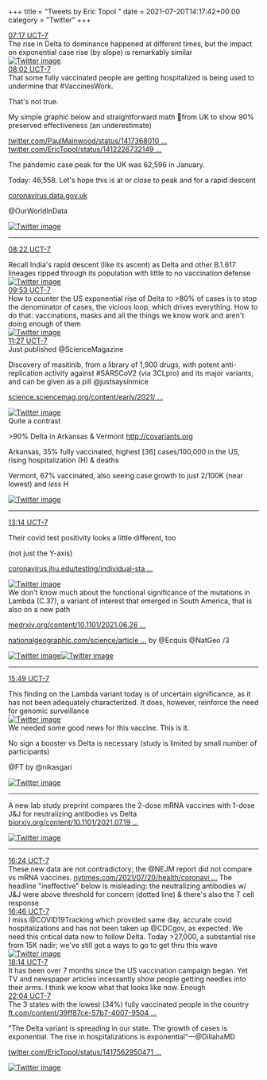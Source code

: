 +++
title = "Tweets by Eric Topol " 
date = 2021-07-20T14:17:42+00:00
category = "Twitter"
+++
<div class="tweet"> 
<div class="profile"> 
<a href="https://twitter.com/erictopol/status/1417488894791094272" target="_blank" rel="noreferer">07:17 UCT-7</a> 
</div> 
<div class="content"> 
The rise in Delta to dominance happened at different times, but the impact on exponential case rise (by slope) is remarkably similar </div> 
<a href="/twitter/erictopol/images/E6vuJejXsAoyufc.jpg"  ><img src="/twitter/erictopol/images/E6vuJejXsAoyufc.jpg" alt="Twitter image" ></img></a></div> 
<div class="tweet"> 
<div class="profile"> 
<a href="https://twitter.com/erictopol/status/1417500274395017216" target="_blank" rel="noreferer">08:02 UCT-7</a> 
</div> 
<div class="content"> 
That some fully vaccinated people are getting hospitalized is being used to undermine that #VaccinesWork. 

That's not true. 

My simple graphic below and straightforward math 🧵from UK to show 90% preserved effectiveness (an underestimate)

<a href="https://twitter.com/PaulMainwood/status/1417368010378121216" target="_blank" rel="noreferer">twitter.com/PaulMainwood/status/1417368010 ...</a> 
 <a href="https://twitter.com/EricTopol/status/1412226732149534721" target="_blank" rel="noreferer">twitter.com/EricTopol/status/1412226732149 ...</a> 
</div> 
</div> 
<div class="thread"> 
<div class="thread-content"> 
The pandemic case peak for the UK was 62,596 in January. 

Today: 46,558. Let's hope this is at or close to peak and for a rapid descent

<a href="https://coronavirus.data.gov.uk" target="_blank" rel="noreferer">coronavirus.data.gov.uk</a> 


@OurWorldInData </div> 
<a href="/twitter/erictopol/images/E6v67tUVIAAXYJ3.jpg"  ><img src="/twitter/erictopol/images/E6v67tUVIAAXYJ3.jpg" alt="Twitter image" ></img></a><hr><div class="profile"> 
<a href="https://twitter.com/erictopol/status/1417505301041799173" target="_blank" rel="noreferer">08:22 UCT-7</a> 
</div> 
<div class="content"> 
Recall India's rapid descent (like its ascent) as Delta and other B.1.617 lineages ripped through its population with little to no vaccination defense </div> 
<a href="/twitter/erictopol/images/E6v9O3RVUAc-Jek.jpg"  ><img src="/twitter/erictopol/images/E6v9O3RVUAc-Jek.jpg" alt="Twitter image" ></img></a></div> 
<div class="tweet"> 
<div class="profile"> 
<a href="https://twitter.com/erictopol/status/1417528085663010825" target="_blank" rel="noreferer">09:53 UCT-7</a> 
</div> 
<div class="content"> 
How to counter the US exponential rise of Delta to &gt;80% of cases is to stop the denominator of cases, the vicious loop, which drives everything. How to do that: vaccinations, masks and all the things we know work and aren't doing enough of them </div> 
<a href="/twitter/erictopol/images/E6wR_x5VUAsLBNN.jpg"  ><img src="/twitter/erictopol/images/E6wR_x5VUAsLBNN.jpg" alt="Twitter image" ></img></a></div> 
<div class="tweet"> 
<div class="profile"> 
<a href="https://twitter.com/erictopol/status/1417551725880242176" target="_blank" rel="noreferer">11:27 UCT-7</a> 
</div> 
<div class="content"> 
Just published @ScienceMagazine 

Discovery of masitinib, from a library of 1,900 drugs, with potent anti-replication activity against #SARSCoV2 (via 3CLpro) and its major variants, and can be given as a pill @justsaysinmice 

<a href="https://science.sciencemag.org/content/early/2021/07/19/science.abg5827" target="_blank" rel="noreferer">science.sciencemag.org/content/early/2021/ ...</a> 
 </div> 
<a href="/twitter/erictopol/images/E6wnHNRVIAYP-P5.jpg"  ><img src="/twitter/erictopol/images/E6wnHNRVIAYP-P5.jpg" alt="Twitter image" ></img></a></div> 
<div class="thread"> 
<div class="thread-content"> 
Quite a contrast

&gt;90% Delta in Arkansas &amp; Vermont <a href="http://covariants.org" target="_blank" rel="noreferer">http://covariants.org</a> 


Arkansas, 35% fully vaccinated, highest [36] cases/100,000  in the US, rising hospitalization (H) &amp; deaths

Vermont, 67% vaccinated, also seeing case growth to just 2/100K (near lowest) and *less* H </div> 
<a href="/twitter/erictopol/images/E6wx9wbVkAIe5Hf.jpg"  ><img src="/twitter/erictopol/images/E6wx9wbVkAIe5Hf.jpg" alt="Twitter image" ></img></a><hr><div class="profile"> 
<a href="https://twitter.com/erictopol/status/1417578635951673347" target="_blank" rel="noreferer">13:14 UCT-7</a> 
</div> 
<div class="content"> 
Their covid test positivity looks a little different, too

(not just the Y-axis)

<a href="https://coronavirus.jhu.edu/testing/individual-states/vermont" target="_blank" rel="noreferer">coronavirus.jhu.edu/testing/individual-sta ...</a> 
 </div> 
<a href="/twitter/erictopol/images/E6xAP3jUUAAtUCC.jpg"  ><img src="/twitter/erictopol/images/E6xAP3jUUAAtUCC.jpg" alt="Twitter image" ></img></a></div> 
<div class="thread"> 
<div class="thread-content"> 
We don't know much about the functional significance of the mutations in Lambda (C.37), a variant of interest that emerged in South America, that is also on a new path

<a href="https://www.medrxiv.org/content/10.1101/2021.06.26.21259487v1" target="_blank" rel="noreferer">medrxiv.org/content/10.1101/2021.06.26 ...</a> 


<a href="https://www.nationalgeographic.com/science/article/the-unusual-lambda-variant-is-rapidly-spreading-in-south-america-heres-what-we-know" target="_blank" rel="noreferer">nationalgeographic.com/science/article ...</a> 
 by @Ecquis @NatGeo /3 </div> 
<a href="/twitter/erictopol/images/E6l52dPVUAQROG9.jpg"  ><img src="/twitter/erictopol/images/E6l52dPVUAQROG9.jpg" alt="Twitter image" ></img></a><a href="/twitter/erictopol/images/E6l5-cEVEAQuNXF.jpg"  ><img src="/twitter/erictopol/images/E6l5-cEVEAQuNXF.jpg" alt="Twitter image" ></img></a><hr><div class="profile"> 
<a href="https://twitter.com/erictopol/status/1417617792556101634" target="_blank" rel="noreferer">15:49 UCT-7</a> 
</div> 
<div class="content"> 
This finding on the Lambda variant today is of uncertain significance, as it has not been adequately characterized. It does, however, reinforce the need for genomic surveillance </div> 
<a href="/twitter/erictopol/images/E6xjcxgVIAAQgA0.jpg"  ><img src="/twitter/erictopol/images/E6xjcxgVIAAQgA0.jpg" alt="Twitter image" ></img></a></div> 
<div class="thread"> 
<div class="thread-content"> 
We needed some good news for this vaccine. This is it.

No sign a booster vs Delta is necessary (study is limited by small number of participants) 

@FT by @nikasgari </div> 
<a href="/twitter/erictopol/images/E6TFTFgVIAEhkbe.jpg"  ><img src="/twitter/erictopol/images/E6TFTFgVIAEhkbe.jpg" alt="Twitter image" ></img></a><hr><div class="thread-content"> 
A new lab study preprint compares the 2-dose mRNA vaccines with 1-dose J&amp;J for neutralizing antibodies vs Delta <a href="https://www.biorxiv.org/content/10.1101/2021.07.19.452771v1" target="_blank" rel="noreferer">biorxiv.org/content/10.1101/2021.07.19 ...</a> 
 </div> 
<a href="/twitter/erictopol/images/E6xYd5yVIAA9QCO.jpg"  ><img src="/twitter/erictopol/images/E6xYd5yVIAA9QCO.jpg" alt="Twitter image" ></img></a><hr><div class="profile"> 
<a href="https://twitter.com/erictopol/status/1417626586292002819" target="_blank" rel="noreferer">16:24 UCT-7</a> 
</div> 
<div class="content"> 
These new data are not contradictory; the @NEJM report did not compare vs mRNA vaccines. <a href="https://www.nytimes.com/2021/07/20/health/coronavirus-johnson-vaccine-delta.html" target="_blank" rel="noreferer">nytimes.com/2021/07/20/health/coronavi ...</a> 
 The headline "ineffective" below is misleading: the neutralizing antibodies w/ J&amp;J were above threshold for concern (dotted line) &amp; there's also the T cell response</div> 
</div> 
<div class="tweet"> 
<div class="profile"> 
<a href="https://twitter.com/erictopol/status/1417632047720370176" target="_blank" rel="noreferer">16:46 UCT-7</a> 
</div> 
<div class="content"> 
I miss @COVID19Tracking which provided same day, accurate covid hospitalizations and has not been taken up @CDCgov, as expected. We need this critical data now to follow Delta. Today &gt;27,000, a substantial rise from 15K nadir; we've still got a ways to go to get thru this wave </div> 
<a href="/twitter/erictopol/images/E6xvqIdVUAAUssz.jpg"  ><img src="/twitter/erictopol/images/E6xvqIdVUAAUssz.jpg" alt="Twitter image" ></img></a></div> 
<div class="tweet"> 
<div class="profile"> 
<a href="https://twitter.com/erictopol/status/1417654186930425860" target="_blank" rel="noreferer">18:14 UCT-7</a> 
</div> 
<div class="content"> 
It has been over 7 months since the US vaccination campaign began. Yet TV and newspaper articles incessantly show people getting needles into their arms. I think we know what that looks like now. Enough</div> 
</div> 
<div class="tweet"> 
<div class="profile"> 
<a href="https://twitter.com/erictopol/status/1417712075791421441" target="_blank" rel="noreferer">22:04 UCT-7</a> 
</div> 
<div class="content"> 
The 3 states with the lowest (34%) fully vaccinated people in the country <a href="https://www.ft.com/content/39ff87ce-57b7-4007-9504-7eb2c7bc911f" target="_blank" rel="noreferer">ft.com/content/39ff87ce-57b7-4007-9504 ...</a> 


"The Delta variant is spreading in our state. The growth of cases is exponential. The rise in hospitalizations is exponential"—@DillahaMD

<a href="https://twitter.com/EricTopol/status/1417562950471090179" target="_blank" rel="noreferer">twitter.com/EricTopol/status/1417562950471 ...</a> 
 </div> 
<a href="/twitter/erictopol/images/E6y5nJPVoAY7n5h.jpg"  ><img src="/twitter/erictopol/images/E6y5nJPVoAY7n5h.jpg" alt="Twitter image" ></img></a></div> 


